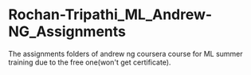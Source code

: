 # Rochan-Tripathi_ML_Andrew-NG_Assignments
The assignments folders of andrew ng coursera course for ML summer training due to the free one(won't get certificate).

